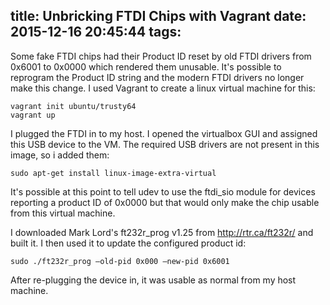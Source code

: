 title: Unbricking FTDI Chips with Vagrant
date: 2015-12-16 20:45:44
tags:
---
Some fake FTDI chips had their Product ID reset by old FTDI drivers from 0x6001 to 0x0000 which rendered
them unusable. It's possible to reprogram the Product ID string and the modern FTDI drivers no longer
make this change. I used Vagrant to create a linux virtual machine for this:

    vagrant init ubuntu/trusty64
	vagrant up

I plugged the FTDI in to my host. I opened the virtualbox GUI and assigned this USB device to the
VM. The required USB drivers are not present in this image, so i added them:

    sudo apt-get install linux-image-extra-virtual

It's possible at this point to tell udev to use the ftdi_sio module for devices reporting a product
ID of 0x0000 but that would only make the chip usable from this virtual machine.

I downloaded Mark Lord's ft232r_prog v1.25 from http://rtr.ca/ft232r/ and built it. I then used it
to update the configured product id:

    sudo ./ft232r_prog –old-pid 0x000 –new-pid 0x6001

After re-plugging the device in, it was usable as normal from my host machine.
